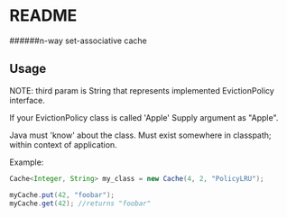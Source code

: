 # README

######n-way set-associative cache

## Usage

NOTE: third param is String that represents implemented EvictionPolicy interface.

If your EvictionPolicy class is called 'Apple'
Supply argument as "Apple".

Java must 'know' about the class. Must exist somewhere in classpath; within context of application.

Example: 
```java
Cache<Integer, String> my_class = new Cache(4, 2, "PolicyLRU");

myCache.put(42, "foobar");
myCache.get(42); //returns "foobar"
```

